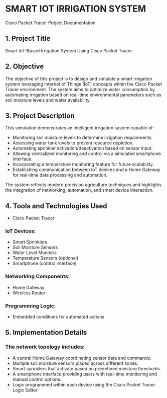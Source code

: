 # SMART IOT IRRIGATION SYSTEM 
Cisco Packet Tracer Project Documentation
## 1. Project Title
Smart IoT-Based Irrigation System Using Cisco Packet Tracer

## 2. Objective
The objective of this project is to design and simulate a smart irrigation system leveraging Internet of Things (IoT) concepts within the Cisco Packet Tracer environment. The system aims to optimize water consumption by automating irrigation based on real-time environmental parameters such as soil moisture levels and water availability.

## 3. Project Description
This simulation demonstrates an intelligent irrigation system capable of:
- Monitoring soil moisture levels to determine irrigation requirements.
- Assessing water tank levels to prevent resource depletion.
- Automating sprinkler activation/deactivation based on sensor input.
- Allowing centralized monitoring and control via a simulated smartphone interface.
- Incorporating a temperature monitoring feature for future scalability.
- Establishing communication between IoT devices and a Home Gateway for real-time data processing and automation.

The system reflects modern precision agriculture techniques and highlights the integration of networking, automation, and smart device interaction.

## 4. Tools and Technologies Used
- Cisco Packet Tracer 
### IoT Devices:
- Smart Sprinklers
- Soil Moisture Sensors
- Water Level Monitors
- Temperature Sensors (optional)
- Smartphone (control interface)
### Networking Components:
- Home Gateway
- Wireless Router
### Programming Logic:
- Embedded conditions for automated actions

## 5. Implementation Details
### The network topology includes:
- A central Home Gateway coordinating sensor data and commands.
- Multiple soil moisture sensors placed across different zones.
- Smart sprinklers that activate based on predefined moisture thresholds.
- A smartphone interface providing users with real-time monitoring and manual control options.
- Logic programmed within each device using the Cisco Packet Tracer Logic Editor.

